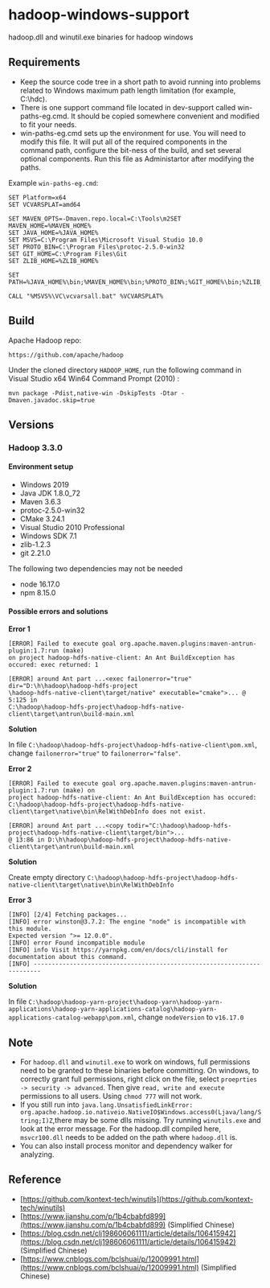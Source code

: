 # hadoop-windows-support
hadoop.dll and winutil.exe binaries for hadoop windows


## Requirements
- Keep the source code tree in a short path to avoid running into problems related
to Windows maximum path length limitation (for example, C:\hdc).
- There is one support command file located in dev-support called win-paths-eg.cmd.
It should be copied somewhere convenient and modified to fit your needs.
- win-paths-eg.cmd sets up the environment for use. You will need to modify this
file. It will put all of the required components in the command path,
configure the bit-ness of the build, and set several optional components. Run this file as Administartor after modifying the paths.

Example `win-paths-eg.cmd`:

```
SET Platform=x64
SET VCVARSPLAT=amd64

SET MAVEN_OPTS=-Dmaven.repo.local=C:\Tools\m2SET MAVEN_HOME=%MAVEN_HOME%
SET JAVA_HOME=%JAVA_HOME%
SET MSVS=C:\Program Files\Microsoft Visual Studio 10.0
SET PROTO_BIN=C:\Program Files\protoc-2.5.0-win32
SET GIT_HOME=C:\Program Files\Git
SET ZLIB_HOME=%ZLIB_HOME%

SET PATH=%JAVA_HOME%\bin;%MAVEN_HOME%\bin;%PROTO_BIN%;%GIT_HOME%\bin;%ZLIB_HOME%\bin;%PATH%

CALL "%MSVS%\VC\vcvarsall.bat" %VCVARSPLAT%
```

## Build
Apache Hadoop repo:

```
https://github.com/apache/hadoop
```

Under the cloned directory `HADOOP_HOME`, run the following command in Visual Studio x64 Win64 Command Prompt (2010) :

```
mvn package -Pdist,native-win -DskipTests -Dtar -Dmaven.javadoc.skip=true
```

## Versions

### Hadoop 3.3.0

#### Environment setup
- Windows 2019
- Java JDK 1.8.0_72
- Maven 3.6.3
- protoc-2.5.0-win32
- CMake 3.24.1
- Visual Studio 2010 Professional
- Windows SDK 7.1
- zlib-1.2.3
- git 2.21.0

The following two dependencies may not be needed
- node 16.17.0
- npm 8.15.0

#### Possible errors and solutions
**Error 1**

```
[ERROR] Failed to execute goal org.apache.maven.plugins:maven-antrun-plugin:1.7:run (make) 
on project hadoop-hdfs-native-client: An Ant BuildException has occured: exec returned: 1

[ERROR] around Ant part ...<exec failonerror="true" dir="D:\h\hadoop\hadoop-hdfs-project
\hadoop-hdfs-native-client\target/native" executable="cmake">... @ 5:125 in 
C:\hadoop\hadoop-hdfs-project\hadoop-hdfs-native-client\target\antrun\build-main.xml
```
**Solution**

In file `C:\hadoop\hadoop-hdfs-project\hadoop-hdfs-native-client\pom.xml`, change `failonerror="true"` to `failonerror="false"`.


**Error 2**	

```
[ERROR] Failed to execute goal org.apache.maven.plugins:maven-antrun-plugin:1.7:run (make) on 
project hadoop-hdfs-native-client: An Ant BuildException has occured: 
C:\hadoop\hadoop-hdfs-project\hadoop-hdfs-native-client\target\native\bin\RelWithDebInfo does not exist.

[ERROR] around Ant part ...<copy todir="C:\hadoop\hadoop-hdfs-project\hadoop-hdfs-native-client\target/bin">... 
@ 13:86 in D:\h\hadoop\hadoop-hdfs-project\hadoop-hdfs-native-client\target\antrun\build-main.xml

```		

**Solution**

Create empty directory `C:\hadoop\hadoop-hdfs-project\hadoop-hdfs-native-client\target\native\bin\RelWithDebInfo`


**Error 3**

```
[INFO] [2/4] Fetching packages...
[INFO] error winston@3.7.2: The engine "node" is incompatible with this module. 
Expected version ">= 12.0.0".
[INFO] error Found incompatible module
[INFO] info Visit https://yarnpkg.com/en/docs/cli/install for documentation about this command.
[INFO] ------------------------------------------------------------------------
```

**Solution**

In file `C:\hadoop\hadoop-yarn-project\hadoop-yarn\hadoop-yarn-applications\hadoop-yarn-applications-catalog\hadoop-yarn-applications-catalog-webapp\pom.xml`, change `nodeVersion` to `v16.17.0`

## Note
- For `hadoop.dll` and `winutil.exe` to work on windows, full permissions need to be granted to these binaries before committing. On windows, to correctly grant full permissions, right click on the file, select `proeprties -> security -> advanced`. Then give `read, write and execute `permissions to all users. Using `chmod 777` will not work.
- If you still run into `java.lang.UnsatisfiedLinkError: org.apache.hadoop.io.nativeio.NativeIO$Windows.access0(Ljava/lang/String;I)Z`,there may be some dlls missing. Try running `winutils.exe` and look at the error message. For the hadoop.dll compiled here, `msvcr100.dll` needs to be added on the path where `hadoop.dll` is.
- You can also install process monitor and dependency walker for analyzing.

## Reference
- [https://github.com/kontext-tech/winutils](https://github.com/kontext-tech/winutils)
- [https://www.jianshu.com/p/1b4cbabfd899](https://www.jianshu.com/p/1b4cbabfd899) (Simplified Chinese)
- [https://blog.csdn.net/clj198606061111/article/details/106415942](https://blog.csdn.net/clj198606061111/article/details/106415942)  (Simplified Chinese)
- [https://www.cnblogs.com/bclshuai/p/12009991.html](https://www.cnblogs.com/bclshuai/p/12009991.html) (Simplified Chinese)
